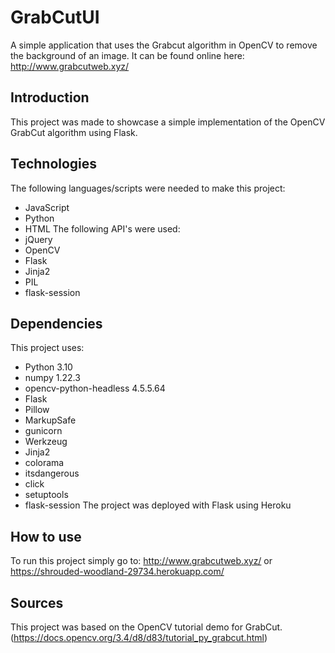 # GrabCutUI
 A simple application that uses the Grabcut algorithm in OpenCV to remove the background of an image.
 It can be found online here: http://www.grabcutweb.xyz/

## Introduction
 This project was made to showcase a simple implementation of the OpenCV GrabCut algorithm using Flask.
 
## Technologies
The following languages/scripts were needed to make this project:
- JavaScript
- Python
- HTML
The following API's were used:
- jQuery
- OpenCV
- Flask
- Jinja2
- PIL
- flask-session

## Dependencies
 This project uses:
- Python 3.10
- numpy 1.22.3
- opencv-python-headless 4.5.5.64
- Flask
- Pillow
- MarkupSafe
- gunicorn
- Werkzeug
- Jinja2
- colorama
- itsdangerous
- click
- setuptools
- flask-session
 The project was deployed with Flask using Heroku

## How to use
 To run this project simply go to: http://www.grabcutweb.xyz/ or https://shrouded-woodland-29734.herokuapp.com/

## Sources
This project was based on the OpenCV tutorial demo for GrabCut.
(https://docs.opencv.org/3.4/d8/d83/tutorial_py_grabcut.html)
